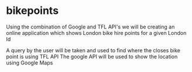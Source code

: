 # bikepoints

Using the combination of Google and TFL API's we will be creating an online application which shows London bike hire points for a given London Id

A query by the user will be taken and used to find where the closes bike point is using TFL API 
The google API will be used to show the location using Google Maps 
